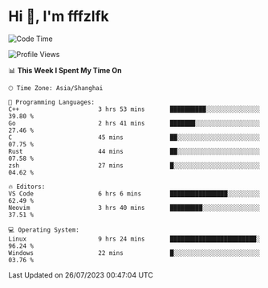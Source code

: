 # Hi 👋, I'm fffzlfk

<!--START_SECTION:waka-->
![Code Time](http://img.shields.io/badge/Code%20Time-332%20hrs%2046%20mins-blue)

![Profile Views](http://img.shields.io/badge/Profile%20Views-0-blue)

📊 **This Week I Spent My Time On** 

```text
🕑︎ Time Zone: Asia/Shanghai

💬 Programming Languages: 
C++                      3 hrs 53 mins       ██████████░░░░░░░░░░░░░░░   39.80 % 
Go                       2 hrs 41 mins       ███████░░░░░░░░░░░░░░░░░░   27.46 % 
C                        45 mins             ██░░░░░░░░░░░░░░░░░░░░░░░   07.75 % 
Rust                     44 mins             ██░░░░░░░░░░░░░░░░░░░░░░░   07.58 % 
zsh                      27 mins             █░░░░░░░░░░░░░░░░░░░░░░░░   04.62 % 

🔥 Editors: 
VS Code                  6 hrs 6 mins        ████████████████░░░░░░░░░   62.49 % 
Neovim                   3 hrs 40 mins       █████████░░░░░░░░░░░░░░░░   37.51 % 

💻 Operating System: 
Linux                    9 hrs 24 mins       ████████████████████████░   96.24 % 
Windows                  22 mins             █░░░░░░░░░░░░░░░░░░░░░░░░   03.76 % 
```


 Last Updated on 26/07/2023 00:47:04 UTC
<!--END_SECTION:waka-->
